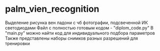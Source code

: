# palm_vien_recognition
Выделение рисунка вен ладони с чб фотографии, подсвеченной ИК светодиодами
Файл с полностью готовым кодом - "diplom_code.py"
В "main.py" можно найти код для индивидуального подбора параметров 
Также представлены наборы снимков разных разрешений для тренировки 
